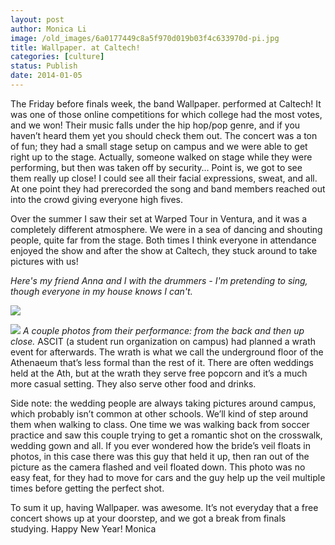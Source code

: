 ```yaml
---
layout: post
author: Monica Li
image: /old_images/6a0177449c8a5f970d019b03f4c633970d-pi.jpg
title: Wallpaper. at Caltech! 
categories: [culture]
status: Publish
date: 2014-01-05
---
```


The Friday before finals week, the band Wallpaper. performed at Caltech! It was one of those online competitions for which college had the most votes, and we won! Their music falls under the hip hop/pop genre, and if you haven’t heard them yet you should check them out. The concert was a ton of fun; they had a small stage setup on campus and we were able to get right up to the stage. Actually, someone walked on stage while they were performing, but then was taken off by security… Point is, we got to see them really up close! I could see all their facial expressions, sweat, and all. At one point they had prerecorded the song and band members reached out into the crowd giving everyone high fives.

Over the summer I saw their set at Warped Tour in Ventura, and it was a completely different atmosphere. We were in a sea of dancing and shouting people, quite far from the stage. Both times I think everyone in attendance enjoyed the show and after the show at Caltech, they stuck around to take pictures with us!

*Here's my friend Anna and I with the drummers - I'm pretending to sing, though everyone in my house knows I can't.*


![](/old_images/6a0177449c8a5f970d01a3fb684460970b-pi.jpg)


![](/old_images/6a0177449c8a5f970d019b03f4c834970d-pi.jpg)
*A couple photos from their performance: from the back and then up close.*
ASCIT (a student run organization on campus) had planned a wrath event for afterwards. The wrath is what we call the underground floor of the Athenaeum that’s less formal than the rest of it. There are often weddings held at the Ath, but at the wrath they serve free popcorn and it’s a much more casual setting. They also serve other food and drinks.

Side note: the wedding people are always taking pictures around campus, which probably isn’t common at other schools. We’ll kind of step around them when walking to class. One time we was walking back from soccer practice and saw this couple trying to get a romantic shot on the crosswalk, wedding gown and all. If you ever wondered how the bride’s veil floats in photos, in this case there was this guy that held it up, then ran out of the picture as the camera flashed and veil floated down. This photo was no easy feat, for they had to move for cars and the guy help up the veil multiple times before getting the perfect shot.

To sum it up, having Wallpaper. was awesome. It’s not everyday that a free concert shows up at your doorstep, and we got a break from finals studying. Happy New Year!
Monica
